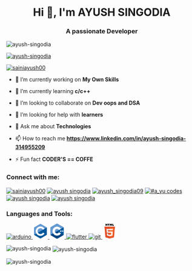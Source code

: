 <h1 align="center">Hi 👋, I'm AYUSH SINGODIA</h1>
<h3 align="center">A passionate Developer </h3>

<p align="left"> <img src="https://komarev.com/ghpvc/?username=ayush-singodia&label=Profile%20views&color=0e75b6&style=flat" alt="ayush-singodia" /> </p>

<p align="left"> <a href="https://github.com/ryo-ma/github-profile-trophy"><img src="https://github-profile-trophy.vercel.app/?username=ayush-singodia" alt="ayush-singodia" /></a> </p>

<p align="left"> <a href="https://twitter.com/sainiayush00" target="blank"><img src="https://img.shields.io/twitter/follow/sainiayush00?logo=twitter&style=for-the-badge" alt="sainiayush00" /></a> </p>

- 🔭 I’m currently working on **My Own Skills**

- 🌱 I’m currently learning **c/c++**

- 👯 I’m looking to collaborate on **Dev oops and DSA**

- 🤝 I’m looking for help with **learners**

- 💬 Ask me about **Technologies**

- 📫 How to reach me **https://www.linkedin.com/in/ayush-singodia-314955209**

- ⚡ Fun fact **CODER'S == COFFE**

<h3 align="left">Connect with me:</h3>
<p align="left">
<a href="https://twitter.com/sainiayush00" target="blank"><img align="center" src="https://raw.githubusercontent.com/rahuldkjain/github-profile-readme-generator/master/src/images/icons/Social/twitter.svg" alt="sainiayush00" height="30" width="40" /></a>
<a href="https://linkedin.com/in/ayush singodia" target="blank"><img align="center" src="https://raw.githubusercontent.com/rahuldkjain/github-profile-readme-generator/master/src/images/icons/Social/linked-in-alt.svg" alt="ayush singodia" height="30" width="40" /></a>
<a href="https://instagram.com/ayush_singodia09" target="blank"><img align="center" src="https://raw.githubusercontent.com/rahuldkjain/github-profile-readme-generator/master/src/images/icons/Social/instagram.svg" alt="ayush_singodia09" height="30" width="40" /></a>
<a href="https://www.youtube.com/c/#a_yu codes" target="blank"><img align="center" src="https://raw.githubusercontent.com/rahuldkjain/github-profile-readme-generator/master/src/images/icons/Social/youtube.svg" alt="#a_yu codes" height="30" width="40" /></a>
<a href="https://www.codechef.com/users/ayush singodia" target="blank"><img align="center" src="https://cdn.jsdelivr.net/npm/simple-icons@3.1.0/icons/codechef.svg" alt="ayush singodia" height="30" width="40" /></a>
<a href="https://www.hackerrank.com/ayush singodia" target="blank"><img align="center" src="https://raw.githubusercontent.com/rahuldkjain/github-profile-readme-generator/master/src/images/icons/Social/hackerrank.svg" alt="ayush singodia" height="30" width="40" /></a>
</p>

<h3 align="left">Languages and Tools:</h3>
<p align="left"> <a href="https://www.arduino.cc/" target="_blank" rel="noreferrer"> <img src="https://cdn.worldvectorlogo.com/logos/arduino-1.svg" alt="arduino" width="40" height="40"/> </a> <a href="https://www.cprogramming.com/" target="_blank" rel="noreferrer"> <img src="https://raw.githubusercontent.com/devicons/devicon/master/icons/c/c-original.svg" alt="c" width="40" height="40"/> </a> <a href="https://www.w3schools.com/cpp/" target="_blank" rel="noreferrer"> <img src="https://raw.githubusercontent.com/devicons/devicon/master/icons/cplusplus/cplusplus-original.svg" alt="cplusplus" width="40" height="40"/> </a> <a href="https://flutter.dev" target="_blank" rel="noreferrer"> <img src="https://www.vectorlogo.zone/logos/flutterio/flutterio-icon.svg" alt="flutter" width="40" height="40"/> </a> <a href="https://git-scm.com/" target="_blank" rel="noreferrer"> <img src="https://www.vectorlogo.zone/logos/git-scm/git-scm-icon.svg" alt="git" width="40" height="40"/> </a> <a href="https://www.w3.org/html/" target="_blank" rel="noreferrer"> <img src="https://raw.githubusercontent.com/devicons/devicon/master/icons/html5/html5-original-wordmark.svg" alt="html5" width="40" height="40"/> </a> </p>

<p><img align="left" src="https://github-readme-stats.vercel.app/api/top-langs?username=ayush-singodia&show_icons=true&locale=en&layout=compact" alt="ayush-singodia" /></p>

<p>&nbsp;<img align="center" src="https://github-readme-stats.vercel.app/api?username=ayush-singodia&show_icons=true&locale=en" alt="ayush-singodia" /></p>

<p><img align="center" src="https://github-readme-streak-stats.herokuapp.com/?user=ayush-singodia&" alt="ayush-singodia" /></p>

